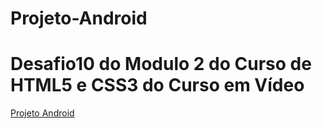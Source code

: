 # Projeto-Android
<html lang="pt-BR">
<body>
  <h1>Desafio10 do Modulo 2 do Curso de HTML5 e CSS3 
do Curso em Vídeo</h1>
  <a href="https://anaflavia404.github.io/Projeto-Android/">Projeto Android</a>
</body>
</html>